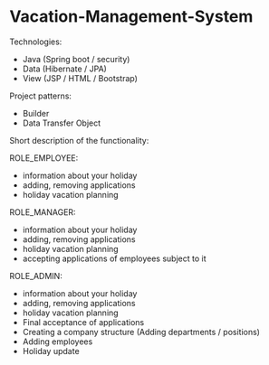 # Vacation-Management-System

Technologies:
- Java (Spring boot / security)
- Data (Hibernate / JPA)
- View (JSP / HTML / Bootstrap)

Project patterns:
- Builder
- Data Transfer Object

Short description of the functionality:

ROLE_EMPLOYEE:
- information about your holiday
- adding, removing applications
- holiday vacation planning

ROLE_MANAGER:
- information about your holiday
- adding, removing applications
- holiday vacation planning
- accepting applications of employees subject to it

ROLE_ADMIN:
- information about your holiday
- adding, removing applications
- holiday vacation planning
- Final acceptance of applications
- Creating a company structure (Adding departments / positions)
- Adding employees
- Holiday update
